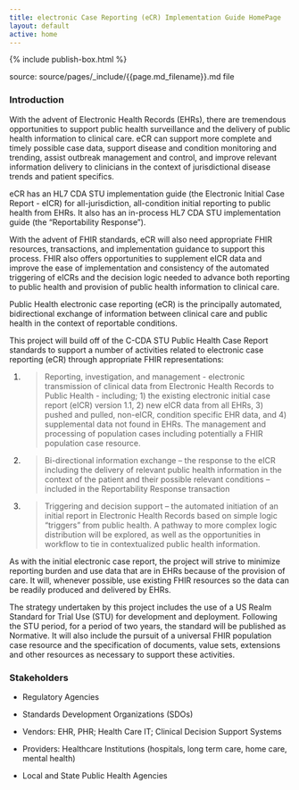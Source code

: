 ```yaml
---
title: electronic Case Reporting (eCR) Implementation Guide HomePage
layout: default
active: home
---
```


{% include publish-box.html %}

<!-- { :.no_toc } -->

<!-- TOC  the css styling for this is \pages\assets\css\project.css under 'markdown-toc'-->

<!-- * Do not remove this line (it will not be displayed)
{:toc} -->

<!-- end TOC -->

source: source/pages/\_include/{{page.md_filename}}.md  file

###  Introduction


With the advent of Electronic Health Records (EHRs), there are
tremendous opportunities to support public health surveillance and the
delivery of public health information to clinical care. eCR can support
more complete and timely possible case data, support disease and
condition monitoring and trending, assist outbreak management and
control, and improve relevant information delivery to clinicians in the
context of jurisdictional disease trends and patient specifics.

eCR has an HL7 CDA STU implementation guide (the Electronic Initial Case
Report - eICR) for all-jurisdiction, all-condition initial reporting to
public health from EHRs. It also has an in-process HL7 CDA STU
implementation guide (the “Reportability Response”).

With the advent of FHIR standards, eCR will also need appropriate FHIR
resources, transactions, and implementation guidance to support this
process. FHIR also offers opportunities to supplement eICR data and
improve the ease of implementation and consistency of the automated
triggering of eICRs and the decision logic needed to advance both
reporting to public health and provision of public health information to
clinical care.

Public Health electronic case reporting (eCR) is the principally
automated, bidirectional exchange of information between clinical care
and public health in the context of reportable conditions.

This project will build off of the C-CDA STU Public Health Case Report
standards to support a number of activities related to electronic case
reporting (eCR) through appropriate FHIR representations:

1.  > Reporting, investigation, and management - electronic transmission
    > of clinical data from Electronic Health Records to Public Health -
    > including; 1) the existing electronic initial case report (eICR)
    > version 1.1, 2) new eICR data from all EHRs, 3) pushed and pulled,
    > non-eICR, condition specific EHR data, and 4) supplemental data
    > not found in EHRs. The management and processing of population
    > cases including potentially a FHIR population case resource.

2.  > Bi-directional information exchange – the response to the eICR
    > including the delivery of relevant public health information in
    > the context of the patient and their possible relevant conditions
    > – included in the Reportability Response transaction

3.  > Triggering and decision support – the automated initiation of an
    > initial report in Electronic Health Records based on simple logic
    > “triggers” from public health. A pathway to more complex logic
    > distribution will be explored, as well as the opportunities in
    > workflow to tie in contextualized public health information.

As with the initial electronic case report, the project will strive to
minimize reporting burden and use data that are in EHRs because of the
provision of care. It will, whenever possible, use existing FHIR
resources so the data can be readily produced and delivered by EHRs.

The strategy undertaken by this project includes the use of a US Realm
Standard for Trial Use (STU) for development and deployment. Following
the STU period, for a period of two years, the standard will be
published as Normative. It will also include the pursuit of a universal
FHIR population case resource and the specification of documents, value
sets, extensions and other resources as necessary to support these
activities.

### Stakeholders

  - Regulatory Agencies

  - Standards Development Organizations (SDOs)

  - Vendors: EHR, PHR; Health Care IT; Clinical Decision Support Systems

  - Providers: Healthcare Institutions (hospitals, long term care, home
    care, mental health)

  - Local and State Public Health Agencies
